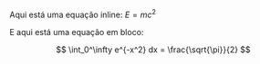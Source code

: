 <!-- Adiciona MathJax -->
<script type="text/javascript" async
  src="https://cdn.jsdelivr.net/npm/mathjax@3/es5/tex-mml-chtml.js">
</script>

Aqui está uma equação inline: $E = mc^2$

E aqui está uma equação em bloco:

$$
\int_0^\infty e^{-x^2} dx = \frac{\sqrt{\pi}}{2}
$$
